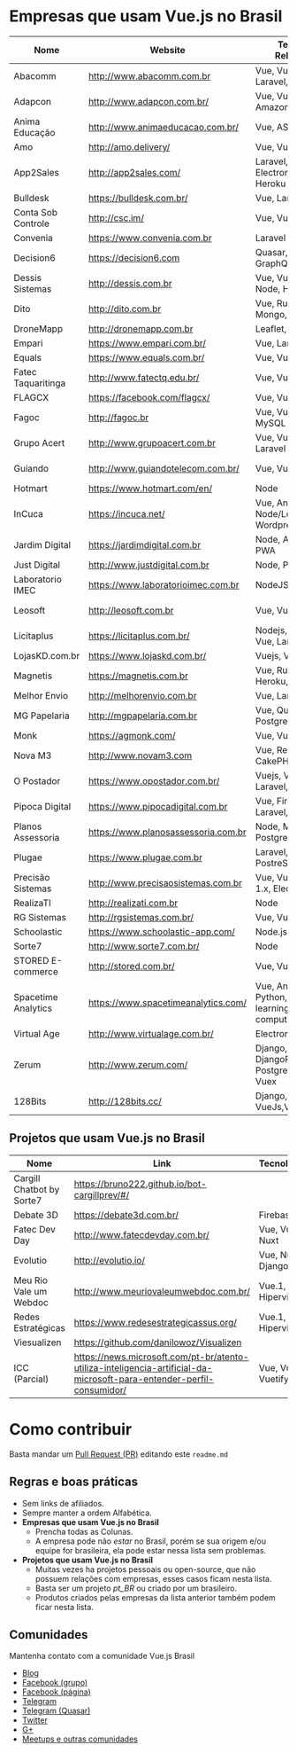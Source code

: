 # Empresas que usam Vue.js no Brasil

Nome | Website | Tecnologias Relacionadas | Cidade
------------ | ------- | ------------ | -------
Abacomm | http://www.abacomm.com.br | Vue, Vuex, Node, Laravel, AWS | Rio de Janeiro/RJ
Adapcon | http://www.adapcon.com.br/ | Vue, Vuex, Node, Amazon AWS | Jaraguá do Sul/SC
Anima Educação | http://www.animaeducacao.com.br/ | Vue, ASPNET, Laravel | Belo Horizonte/MG
Amo | http://amo.delivery/ | Vue, Vuex, Node | Chapecó/RS
App2Sales | http://app2sales.com/ | Laravel, Vue, React, Electron, Firebase, Heroku | Feira de Santana/BA
Bulldesk | https://bulldesk.com.br/ | Vue, Laravel | Florianópolis/SC
Conta Sob Controle | http://csc.im/ | Vue, Vuex, Node, PHP | Astolfo Dutra/MG
Convenia | https://www.convenia.com.br | Laravel
Decision6 | https://decision6.com | Quasar, Node, GraphQL | Rio de Janeiro/RJ
Dessis Sistemas | http://dessis.com.br | Vue, Vuex, Quasar, Node, Hapi, Mongo | Jaraguá do Sul/SC
Dito | http://dito.com.br | Vue, Ruby, NodeJS, Mongo, Angular 1.x | Belo Horizonte/MG
DroneMapp | http://dronemapp.com.br | Leaflet, Python | Curitiba/PR
Empari | https://www.empari.com.br/ | Vue, Laravel | Maringá/PR
Equals | https://www.equals.com.br/ | Vue, Vuex, Node, AWS  | São Paulo/SP
Fatec Taquaritinga | http://www.fatectq.edu.br/ | Vue, Vuex, Nuxt, Node | Taquaritinga/SP
FLAGCX | https://facebook.com/flagcx/ | Vue, Vuex, Nuxt, Node | São Paulo/SP
Fagoc | http://fagoc.br | Vue, Vuex, PHP, MySQL | Ubá/MG
Grupo Acert | http://www.grupoacert.com.br | Vue, Vuex, Vue Router, Laravel | Araçatuba/SP
Guiando | http://www.guiandotelecom.com.br/ | Vue, Vuex | Juiz de Fora/MG
Hotmart | https://www.hotmart.com/en/ | Node | Belo Horizonte
InCuca | https://incuca.net/ | Vue, Angular 1.x, Node/Loopack, Wordpress | Florianópolis/SC
Jardim Digital | https://jardimdigital.com.br | Node, AWS, FeatherJS, PWA | Rio de Janeiro / RJ
Just Digital | http://www.justdigital.com.br | Node, PHP
Laboratorio IMEC | https://www.laboratorioimec.com.br | NodeJS, WP-API | Custódia/PE
Leosoft | http://leosoft.com.br | Vue, Vuex, Ruby | Francisco Beltrão/PR
Licitaplus | https://licitaplus.com.br/ | Nodejs, Phantomjs, Vue, Laravel | Maringá/PR
LojasKD.com.br | https://www.lojaskd.com.br/ | Vuejs, Vuex | Curitiba/PR
Magnetis | https://magnetis.com.br | Vue, Ruby on Rails, Heroku, PWA | São Paulo/SP
Melhor Envio | http://melhorenvio.com.br | Vue, Laravel | Pelotas/RS
MG Papelaria | http://mgpapelaria.com.br | Vue, Quasar, Laravel e PostgreSQL | Sinop/MT
Monk | https://agmonk.com/ | Vue, Vuex, Laravel | Maringá/PR
Nova M3 | http://www.novam3.com | Vue, React, Laravel, CakePHP | Natal RN
O Postador | https://www.opostador.com.br/ | Vuejs, Vuex, PWA, Laravel, PHP | Jaraguá do Sul/SC
Pipoca Digital | https://www.pipocadigital.com.br | Vue, Firebase, Node, Laravel, WordPress | Rio de Janeiro/RJ
Planos Assessoria | https://www.planosassessoria.com.br | Node, MongoDB, PostgreSQL, PHP
Plugae | https://www.plugae.com.br | Laravel, NodeJS, PostreSQL, Vue | Barueri/SP
Precisão Sistemas | http://www.precisaosistemas.com.br | Vue, Vuex, Angular 1.x, Electron | Jales/SP
RealizaTI | http://realizati.com.br | Node
RG Sistemas | http://rgsistemas.com.br/ | Vue, Vuex, Nodejs
Schoolastic | https://www.schoolastic-app.com/ | Node.js, Java
Sorte7 | http://www.sorte7.com.br/ | Node
STORED E-commerce | http://stored.com.br/ | Vue, Vuex, Nuxt, Node | Ribeiro Preto/SP
Spacetime Analytics | https://www.spacetimeanalytics.com/ | Vue, AngularJS 1.x, Python, Machine learning, Visão computacional | São Paulo / remoto
Virtual Age | http://www.virtualage.com.br/ | Electron
Zerum | http://www.zerum.com/ | Django, DjangoRestFramework, PostgresSQL, VueJS, Vuex | Brasília-DF
128Bits   | http://128bits.cc/  | Django, PostgreSQL, VueJs,Vuex  | Teresina-PI
## Projetos que usam Vue.js no Brasil

Nome | Link | Tecnologias
------------ | ------- | ------------
Cargill Chatbot by Sorte7 | https://bruno222.github.io/bot-cargillprev/#/
Debate 3D | https://debate3d.com.br/ | Firebase
Fatec Dev Day | http://www.fatecdevday.com.br/ | Vue, Vuex, Nuxt
Evolutio | http://evolutio.io/ | Vue, Nuxt, Django
Meu Rio Vale um Webdoc | http://www.meuriovaleumwebdoc.com.br/ | Vue.1, Hipervideo
Redes Estratégicas | https://www.redesestrategicassus.org/ | Vue.1, Hipervideo
Viesualizen | https://github.com/danilowoz/Visualizen
ICC (Parcial) | https://news.microsoft.com/pt-br/atento-utiliza-inteligencia-artificial-da-microsoft-para-entender-perfil-consumidor/ | Vue, Vuex, Vuetify

# Como contribuir

Basta mandar um [Pull Request (PR)](https://blog.da2k.com.br/2015/02/04/git-e-github-do-clone-ao-pull-request/) editando este `readme.md`

## Regras e boas práticas
- Sem links de afiliados.
- Sempre manter a ordem Alfabética.
- **Empresas que usam Vue.js no Brasil**
  - Prencha todas as Colunas.
  - A empresa pode não *estar* no Brasil, porém se sua origem e/ou equipe for brasileira, ela pode estar nessa lista sem problemas.
- **Projetos que usam Vue.js no Brasil**
  - Muitas vezes ha projetos pessoais ou open-source, que não possuem relações com empresas, esses casos ficam nesta lista.
  - Basta ser um projeto *pt_BR* ou criado por um brasileiro.
  - Produtos criados pelas empresas da lista anterior também podem ficar nesta lista.

## Comunidades
Mantenha contato com a comunidade Vue.js Brasil

- [Blog](http://www.vuejs-brasil.com.br)
- [Facebook (grupo)](https://www.facebook.com/groups/vuejsbr/)
- [Facebook (página)](https://www.facebook.com/vuejsbrasil/)
- [Telegram](https://t.me/vuejsbrasil)
- [Telegram (Quasar)](https://t.me/quasarframeworkbrasil)
- [Twitter](https://t.me/quasarframeworkbrasil)
- [G+](https://plus.google.com/communities/104012886918830494146)
- [Meetups e outras comunidades](https://github.com/vuejs-br/comunidades)
